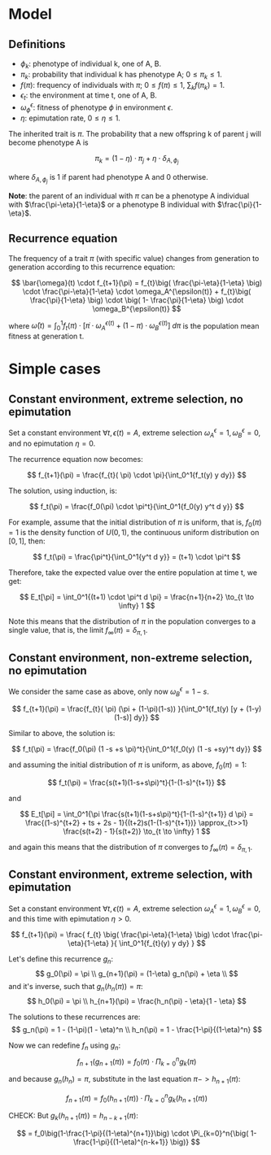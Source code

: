# Model

## Definitions

- $\phi_k$: phenotype of individual k, one of A, B.
- $\pi_k$: probability that individual k has phenotype A; $0 \le \pi_k \le 1$.
- $f(\pi)$: frequency of individuals with $\pi$; $0 \le f(\pi) \le 1$, $\sum_k{f(\pi_k)} = 1$.
- $\epsilon_t$: the environment at time t, one of A, B.
- $\omega_{\phi}^{\epsilon}$: fitness of phenotype $\phi$ in environment $\epsilon$.
- $\eta$: epimutation rate, $0 \le \eta \le 1$.

The inherited trait is $\pi$. The probability that a new offspring k of parent j will become phenotype A is

$$
\pi_k=(1-\eta) \cdot \pi_j + \eta \cdot \delta_{A,\phi_j}
$$

where $\delta_{A,\phi_j}$ is  1 if parent had phenotype A and 0 otherwise.

**Note**: the parent of an individual with $\pi$ can be a phenotype A individual with $\frac{\pi-\eta}{1-\eta}$ or a phenotype B individual with $\frac{\pi}{1-\eta}$.

## Recurrence equation

The frequency of a trait $\pi$ (with specific value) changes from generation to generation according to this recurrence equation:

$$
\bar{\omega}(t) \cdot  f_{t+1}(\pi) =
f_{t}\big( \frac{\pi-\eta}{1-\eta} \big) \cdot \frac{\pi-\eta}{1-\eta} \cdot \omega_A^{\epsilon(t)} + 
f_{t}\big( \frac{\pi}{1-\eta} \big) \cdot \big( 1- \frac{\pi}{1-\eta} \big) \cdot \omega_B^{\epsilon(t)}
$$

where $\bar{\omega}(t) = \int_0^1{f_t(\pi) \cdot [\pi ֿ\cdot\omega_A^{\epsilon(t)} + (1-\pi) \cdot\omega_B^{\epsilon(t)} ] \; d \pi}$ is the population mean fitness at generation t.

# Simple cases

## Constant environment, extreme selection, no epimutation

Set a constant environment $\forall t, \epsilon(t) = A$, extreme selection $\omega_A^\epsilon = 1, \omega_B^\epsilon = 0$, and no epimutation $\eta = 0$.

The recurrence equation now becomes:

$$
f_{t+1}(\pi) =  \frac{f_{t}( \pi) \cdot \pi}{\int_0^1{f_t(y) y dy}}
$$

The solution, using induction, is:

$$
f_t(\pi) = \frac{f_0(\pi) \cdot \pi^t}{\int_0^1{f_0(y) y^t d y}}
$$

For example, assume that the initial distribution of $\pi$ is uniform, that is, $f_0(\pi)=1$ is the density function of $U(0, 1)$, the continuous uniform distribution on $[0,1]$, then:

$$
f_t(\pi) = \frac{\pi^t}{\int_0^1{y^t d y}} = (t+1) \cdot \pi^t
$$

Therefore, take the expected value over the entire population at time t, we get:

$$
E_t[\pi] = \int_0^1{(t+1) \cdot \pi^t d \pi} = \frac{n+1}{n+2} \to_{t \to \infty} 1
$$

Note this means that the distribution of $\pi$ in the population converges to a single value, that is, the limit $f_{\infty}(\pi) = \delta_{\pi, 1}$.
 
## Constant environment, non-extreme selection, no epimutation

We consider the same case as above, only now $\omega_B^\epsilon = 1 - s$.

$$
f_{t+1}(\pi) =  \frac{f_{t}( \pi) (\pi + (1-\pi)(1-s)) }{\int_0^1{f_t(y) [y + (1-y)(1-s)] dy}}
$$

Similar to above, the solution is:

$$
f_t(\pi) = \frac{f_0(\pi) (1 -s +s \pi)^t}{\int_0^1{f_0(y) (1 -s +sy)^t dy}}
$$

and assuming the initial distribution of $\pi$ is uniform, as above, $f_0(\pi)=1$:

$$
f_t(\pi) = \frac{s(t+1)(1-s+s\pi)^t}{1-(1-s)^{t+1}}
$$

and

$$
E_t[\pi] = \int_0^1{\pi \frac{s(t+1)(1-s+s\pi)^t}{1-(1-s)^{t+1}} d \pi} = \frac{(1-s)^{t+2} + ts + 2s - 1}{(t+2)s(1-(1-s)^{t+1})} \approx_{t>>1}  \frac{s(t+2) - 1}{s(t+2)} \to_{t \to \infty} 1
$$

and again this means that the distribution of $\pi$ converges to $f_{\infty}(\pi) = \delta_{\pi,1}$.

## Constant environment, extreme selection, with epimutation

Set a constant environment $\forall t, \epsilon(t) = A$, extreme selection $\omega_A^\epsilon = 1, \omega_B^\epsilon = 0$, and this time with epimutation $\eta > 0$.

$$
f_{t+1}(\pi) =
\frac{
	f_{t} 
	\big(
		\frac{\pi-\eta}{1-\eta} 
	\big) \cdot 
	\frac{\pi-\eta}{1-\eta}
}{
 \int_0^1{f_{t}(y) y dy}
}
$$

Let's define this recurrence $g_n$:
$$
g_0(\pi) = \pi \\
g_{n+1}(\pi) = (1-\eta) g_n(\pi) + \eta \\
$$
and it's inverse, such that $g_n(h_n(\pi))=\pi$:
$$
h_0(\pi) = \pi \\
h_{n+1}(\pi) = \frac{h_n(\pi) - \eta}{1 - \eta}
$$

The solutions to these recurrences are:
$$
g_n(\pi) = 1 - (1-\pi)(1 - \eta)^n \\
h_n(\pi) = 1 - \frac{1-\pi}{(1-\eta)^n}
$$

Now we can redefine $f_n$ using $g_n$:
$$
f_{n+1}(g_{n+1}(\pi)) = f_0(\pi) \cdot \Pi_{k=0}^n{g_k(\pi)} 
$$

and because $g_n(h_n) = \pi$, substitute in the last equation $\pi->h_{n+1}(\pi)$:

$$
f_{n+1}(\pi) = f_0(h_{n+1}(\pi)) \cdot \Pi_{k=0}^n{g_k(h_{n+1}(\pi))} 
$$

CHECK:
But $g_k(h_{n+1}(\pi)) = h_{n-k+1}(\pi)$:

$$
= f_0\big(1-\frac{1-\pi}{(1-\eta)^{n+1}}\big) \cdot \Pi_{k=0}^n{\big( 1-\frac{1-\pi}{(1-\eta)^{n-k+1}} \big)}
$$




